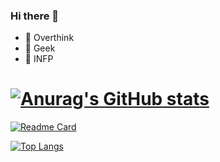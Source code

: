 ### Hi there 👋

<!--
**CivelXu/CivelXu** is a ✨ _special_ ✨ repository because its `README.md` (this file) appears on your GitHub profile.

Here are some ideas to get you started:

- 🔭 I’m currently working on ...
- 🌱 I’m currently learning ...
- 👯 I’m looking to collaborate on ...
- 🤔 I’m looking for help with ...
- 💬 Ask me about ...
- 📫 How to reach me: ...
- 😄 Pronouns: ...
- ⚡ Fun fact: ...
-->

- 🔆 Overthink
- 🤖 Geek
- 🦋 INFP 

# [![Anurag's GitHub stats](https://github-readme-stats.vercel.app/api?username=CivelXu)](https://github.com/anuraghazra/github-readme-stats)

[![Readme Card](https://github-readme-stats.vercel.app/api?username=CivelXu&show_icons=true&title_color=ffffff&icon_color=bb2acf&text_color=daf7dc&bg_color=151515)](https://github.com/anuraghazra/github-readme-stats)

[![Top Langs](https://github-readme-stats.vercel.app/api/top-langs/?username=CivelXu&layout=compact&exclude_repo=CivelXu.github.io&title_color=ffffff&icon_color=bb2acf&text_color=daf7dc&bg_color=151515)](https://github.com/anuraghazra/github-readme-stats)
